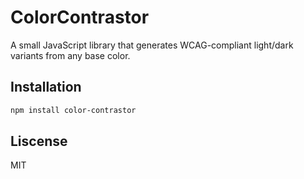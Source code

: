 # ColorContrastor

A small JavaScript library that generates WCAG-compliant light/dark variants from any base color.

## Installation
```bash
npm install color-contrastor 
```

## Liscense

MIT